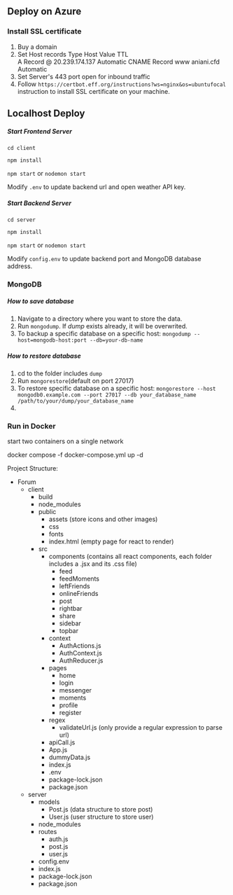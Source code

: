 ## Deploy on Azure
### Install SSL certificate
1. Buy a domain
2. Set Host records
 Type          Host         Value         TTL   
 A Record 	    @    20.239.174.137  Automatic
 CNAME Record www    aniani.cfd      Automatic
3. Set Server's 443 port open for inbound traffic
4. Follow `https://certbot.eff.org/instructions?ws=nginx&os=ubuntufocal` instruction to install SSL certificate on your machine.


## Localhost Deploy
##### Start Frontend Server
`cd client`

`npm install`

`npm start` or `nodemon start`

Modify `.env` to update backend url and open weather API key.
##### Start Backend Server
`cd server`

`npm install`

`npm start` or `nodemon start`

Modify `config.env` to update backend port and MongoDB database address.

### MongoDB
##### How to save database
1. Navigate to a directory where you want to store the data.
2. Run `mongodump`. If *dump* exists already, it will be overwrited.
3. To backup a specific database on a specific host: `mongodump --host=mongodb-host:port --db=your-db-name`

##### How to restore database
1. cd to the folder includes `dump` 
2. Run `mongorestore`(default on port 27017)
3. To restore specific database on a specific host: `mongorestore --host mongodb0.example.com --port 27017 --db your_database_name /path/to/your/dump/your_database_name`
4. 

### Run in Docker
start two containers on a single network

docker compose -f docker-compose.yml up -d 


Project Structure:

- Forum
    - client
        - build
        - node_modules
        - public
            - assets (store icons and other images)
            - css
            - fonts
            - index.html (empty page for react to render)
        - src
            - components (contains all react components, each folder includes a .jsx and its .css file)
                - feed
                - feedMoments
                - leftFriends
    			- onlineFriends
    			- post
    			- rightbar
    			- share
    			- sidebar
    			- topbar
  			- context
    			- AuthActions.js
    			- AuthContext.js
    			- AuthReducer.js
  			- pages
    			- home
    			- login
    			- messenger
    			- moments
    			- profile
    			- register
  			- regex
    			- validateUrl.js (only provide a regular expression to parse url)
  			- apiCall.js
  			- App.js
  			- dummyData.js
  			- index.js
  			- .env
  			- package-lock.json
  			- package.json
	- server
    	- models
        	- Post.js (data structure to store post)
        	- User.js (user structure to store user)
      	- node_modules
      	- routes
        	- auth.js
        	- post.js
        	- user.js
      	- config.env
      	- index.js
      	- package-lock.json
  		- package.json
	